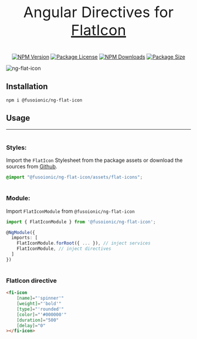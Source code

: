 <p align="center" style="font-size: 40px;">Angular Directives for <a href="https://www.flaticon.com/" target="_blank">FlatIcon</a></p>

<p align="center">
    <a href="https://www.npmjs.com/package/@fusoionic/ng-flat-icon" target="_blank"><img src="https://img.shields.io/npm/v/@fusoionic/ng-flat-icon.svg" alt="NPM Version" /></a>
    <a href="https://www.npmjs.com/package/@fusoionic/ng-flat-icon" target="_blank"><img src="https://img.shields.io/npm/l/@fusoionic/ng-flat-icon.svg" alt="Package License" /></a>
    <a href="https://www.npmjs.com/package/@fusoionic/ng-flat-icon" target="_blank"><img src="https://img.shields.io/npm/dm/@fusoionic/ng-flat-icon.svg" alt="NPM Downloads" /></a>
    <a href="https://www.npmjs.com/package/@fusoionic/ng-flat-icon" target="_blank"><img src="https://img.shields.io/bundlephobia/min/@fusoionic/ng-flat-icon?label=size" alt="Package Size" /></a>
</p>

![ng-flat-icon](https://raw.githubusercontent.com/fusoionic/ng-flat-icon/main/preview.jpg "ng-flat-icon preview")

## Installation
`npm i @fusoionic/ng-flat-icon`

## Usage

---

#
### Styles:
Import the `FlatIcon` Stylesheet from the package assets or download the sources from <a href="https://github.com/fusoionic/ng-flat-icon/tree/main/projects/ng-flat-icon/assets" target="_blank">Github</a>.

```scss
@import "@fusoionic/ng-flat-icon/assets/flat-icons";
```

#
### Module:
Import `FlatIconModule` from `@fusoionic/ng-flat-icon`

```typescript
import { FlatIconModule } from '@fusoionic/ng-flat-icon';

@NgModule({
  imports: [
    FlatIconModule.forRoot({ ... }), // inject services
    FlatIconModule, // inject directives
  ]
})
```

#
### FlatIcon directive
```html
<fi-icon
    [name]="'spinner'"
    [weight]="'bold'"
    [type]="'rounded'"
    [color]="'#000000'"
    [duration]="500"
    [delay]="0"
></fi-icon>
```
